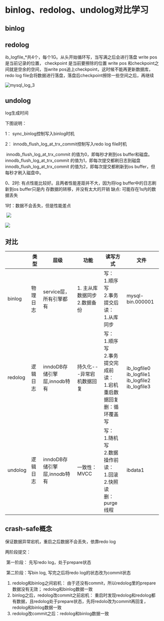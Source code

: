 # binlog、redolog、undolog对比学习

## binlog



## redolog

ib_logfile_*共4个，每个1G。从头开始循环写，当写满之后会进行落盘
write pos 是当前记录的位置，
checkpoint 是当前要擦除的位置
write pos 和checkpoint之间就是空余的空间，当write pos追上checkpoint，这时候不能再更新数据库，redo log file会将数据进行落盘，落盘后checkpoint擦除一些空间之后，再继续

![mysql_log_3](https://raw.githubusercontent.com/huan415/JavaYang/master/assets/mysql_log_3.jpg)

## undolog





log生成时间

下图说明：

1： sync_binlog控制写入binlog时机



2： innodb_flush_log_at_trx_commit控制写入redo log file时机

​       innodb_flush_log_at_trx_commit 的值为0，即每秒才刷到os buffer和磁盘。      
​       innodb_flush_log_at_trx_commit 的值为1，即每次提交都刷日志到磁盘
​       innodb_flush_log_at_trx_commit 的值为2，即每次提交都刷新到os buffer，但每秒才刷入磁盘中。

0、2时:  有点性能比较好。且两者性能差距并不大，因为将log buffer中的日志刷新到os buffer只是内        存数据的转移，并没有太大的开销
              缺点: 可能存在1s内的数据丢失

1时：数据不会丢失，但是性能差点

​      ![](https://raw.githubusercontent.com/huan415/JavaYang/master/assets/mysql_log_2.jpg)

![](https://raw.githubusercontent.com/huan415/JavaYang/master/assets/mysql_log.jpg)



## 对比

|         | 类型     | 层级                         | 功能                              | 读写方式                                                     | 文件                                                         |
| ------- | -------- | ---------------------------- | --------------------------------- | ------------------------------------------------------------ | ------------------------------------------------------------ |
| binlog  | 物理日志 | service层，所有引擎都有      | 1. 主从库数据同步<br />2.数据备份 | 写：<br />1.顺序写<br />2.事务提交后<br />读：<br />1.从库同步 | mysql-bin.000001                                             |
| redolog | 逻辑日志 | inndoDB存储引擎层,innodb特有 | 持久化---异常宕机数据回复         | 写：<br />1.顺序写<br />2.事务提交完成前<br />读：<br />1.宕机重启数据回复<br />删：循环覆盖写 | ib_logfile0<br />ib_logfile1<br />ib_logfile2<br />ib_logfile3 |
| undolog | 逻辑日志 | inndoDB存储引擎层,innodb特有 | 一致性：MVCC                      | 写：<br />1.随机写<br />2.数据操作前<br />读：<br />1.回滚<br />2.快照读<br />删：purge线程 | ibdata1                                                      |



## crash-safe概念

   保证数据异常宕机，重启之后数据不会丢失，依靠redo log

   两阶段提交：

​           第一阶段： 先写redo log，处于prepare状态

​            第二阶段：写bin log, 写完之后将redo log的状态改为commit状态

1. redolog和binlog之间宕机： 由于还没有commit，所以redolog里的prepare数据没有无效； 
                                                      redolog和binlog数据一致
2. binlog之后，redolog改commit之前宕机： 重启时发现redolog和redolog都有数据，且redolog处于prepare状态，先将redolo改为commit再回复，redolog和binlog数据一致
3. redolog改commit之后：redolog和binlog数据一致